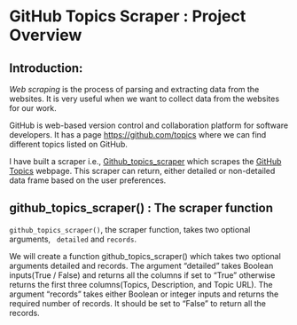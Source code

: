 # GitHub Topics Scraper : Project Overview



## Introduction:

*Web scraping* is the process of parsing and extracting data from the websites. It is very useful when we want to collect data from the websites for our work. 

GitHub is web-based version control and collaboration platform for software developers. It has a page https://github.com/topics where we can find different topics listed on GitHub.

I have built a scraper i.e., [Github_topics_scraper](https://github.com/Abhishek-2505/Github_topics_scraper/blob/main/github_topics_scraper.py) which scrapes the [GitHub Topics](https://github.com/topics) webpage. This scraper can return, either detailed or non-detailed data frame based on the user preferences. 

## github_topics_scraper() : The scraper function

<code>github_topics_scraper()</code>, the scraper function, takes two optional arguments, <code> detailed</code> and <code>records</code>.



We will create a function github_topics_scraper() which takes two optional arguments detailed and records. The argument “detailed” takes Boolean inputs(True / False) and returns all the columns if set to “True” otherwise returns the first three columns(Topics, Description, and Topic URL). The argument “records” takes either Boolean or integer inputs and returns the required number of records. It should be set to “False” to return all the records.
